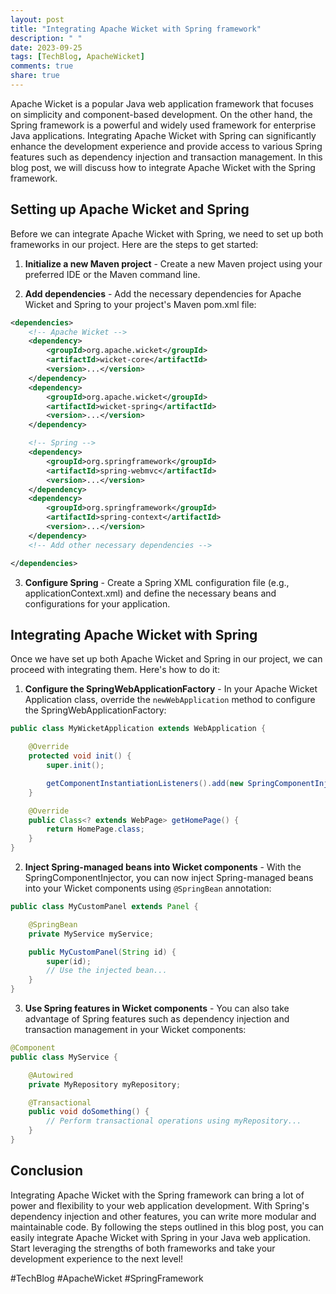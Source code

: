 ```yaml
---
layout: post
title: "Integrating Apache Wicket with Spring framework"
description: " "
date: 2023-09-25
tags: [TechBlog, ApacheWicket]
comments: true
share: true
---
```


Apache Wicket is a popular Java web application framework that focuses on simplicity and component-based development. On the other hand, the Spring framework is a powerful and widely used framework for enterprise Java applications. Integrating Apache Wicket with Spring can significantly enhance the development experience and provide access to various Spring features such as dependency injection and transaction management. In this blog post, we will discuss how to integrate Apache Wicket with the Spring framework.

## Setting up Apache Wicket and Spring

Before we can integrate Apache Wicket with Spring, we need to set up both frameworks in our project. Here are the steps to get started:

1. **Initialize a new Maven project** - Create a new Maven project using your preferred IDE or the Maven command line.

2. **Add dependencies** - Add the necessary dependencies for Apache Wicket and Spring to your project's Maven pom.xml file:
   
```xml
<dependencies>
    <!-- Apache Wicket -->
    <dependency>
        <groupId>org.apache.wicket</groupId>
        <artifactId>wicket-core</artifactId>
        <version>...</version>
    </dependency>
    <dependency>
        <groupId>org.apache.wicket</groupId>
        <artifactId>wicket-spring</artifactId>
        <version>...</version>
    </dependency>

    <!-- Spring -->
    <dependency>
        <groupId>org.springframework</groupId>
        <artifactId>spring-webmvc</artifactId>
        <version>...</version>
    </dependency>
    <dependency>
        <groupId>org.springframework</groupId>
        <artifactId>spring-context</artifactId>
        <version>...</version>
    </dependency>
    <!-- Add other necessary dependencies -->

</dependencies>
```

3. **Configure Spring** - Create a Spring XML configuration file (e.g., applicationContext.xml) and define the necessary beans and configurations for your application.

## Integrating Apache Wicket with Spring

Once we have set up both Apache Wicket and Spring in our project, we can proceed with integrating them. Here's how to do it:

1. **Configure the SpringWebApplicationFactory** - In your Apache Wicket Application class, override the `newWebApplication` method to configure the SpringWebApplicationFactory:

```java
public class MyWicketApplication extends WebApplication {

    @Override
    protected void init() {
        super.init();

        getComponentInstantiationListeners().add(new SpringComponentInjector(this));
    }

    @Override
    public Class<? extends WebPage> getHomePage() {
        return HomePage.class;
    }
}
```

2. **Inject Spring-managed beans into Wicket components** - With the SpringComponentInjector, you can now inject Spring-managed beans into your Wicket components using `@SpringBean` annotation:

```java
public class MyCustomPanel extends Panel {

    @SpringBean
    private MyService myService;

    public MyCustomPanel(String id) {
        super(id);
        // Use the injected bean...
    }
}
```

3. **Use Spring features in Wicket components** - You can also take advantage of Spring features such as dependency injection and transaction management in your Wicket components:

```java
@Component
public class MyService {

    @Autowired
    private MyRepository myRepository;

    @Transactional
    public void doSomething() {
        // Perform transactional operations using myRepository...
    }
}
```

## Conclusion

Integrating Apache Wicket with the Spring framework can bring a lot of power and flexibility to your web application development. With Spring's dependency injection and other features, you can write more modular and maintainable code. By following the steps outlined in this blog post, you can easily integrate Apache Wicket with Spring in your Java web application. Start leveraging the strengths of both frameworks and take your development experience to the next level!

#TechBlog #ApacheWicket #SpringFramework